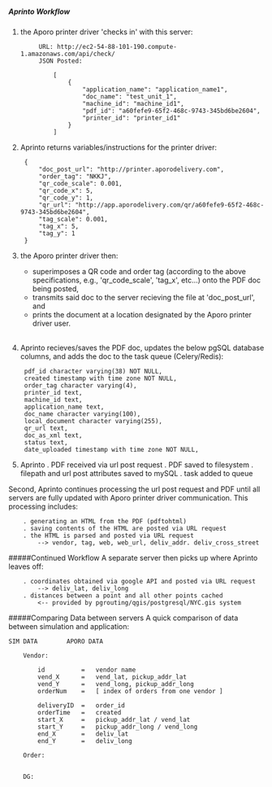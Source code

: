 
##### Aprinto Workflow

1. the Aporo printer driver 'checks in' with this server:
		
			URL: http://ec2-54-88-101-190.compute-1.amazonaws.com/api/check/
			JSON Posted:
	
				[
				    {
				        "application_name": "application_name1", 
				        "doc_name": "test_unit_1", 
				        "machine_id": "machine_id1", 
				        "pdf_id": "a60fefe9-65f2-468c-9743-345bd6be2604", 
				        "printer_id": "printer_id1"
				    }
				]

2. Aprinto  returns variables/instructions for the printer driver:

		{
		    "doc_post_url": "http://printer.aporodelivery.com", 
		    "order_tag": "NKKJ", 
		    "qr_code_scale": 0.001, 
		    "qr_code_x": 5, 
		    "qr_code_y": 1, 
		    "qr_url": "http://app.aporodelivery.com/qr/a60fefe9-65f2-468c-9743-345bd6be2604", 
		    "tag_scale": 0.001, 
		    "tag_x": 5, 
		    "tag_y": 1
		}

3. the Aporo printer driver then:

	* superimposes a QR code and order tag (according to the above specifications, e.g., 'qr_code_scale', 'tag_x', etc...) onto the PDF doc being posted,
	* transmits said doc to the server recieving the file at 'doc_post_url', and
	* prints the document at a location designated by the Aporo printer driver user. </br></br>

4. Aprinto recieves/saves the PDF doc, updates the below pgSQL database columns, and adds the doc to the task queue (Celery/Redis):

		pdf_id character varying(38) NOT NULL,
		created timestamp with time zone NOT NULL,
		order_tag character varying(4),
		printer_id text,
		machine_id text,
		application_name text,
		doc_name character varying(100),
		local_document character varying(255),
		qr_url text,
		doc_as_xml text,
		status text,
		date_uploaded timestamp with time zone NOT NULL,

5. Aprinto 
		. PDF received via url post request
		. PDF saved to filesystem
		. filepath and url post attributes saved to mySQL
		. task added to queue
		
Second, Aprinto continues processing the url post request and PDF until all servers are fully updated with Aporo printer driver communication.  This processing includes:

        . generating an HTML from the PDF (pdftohtml)
        . saving contents of the HTML are posted via URL request
        . the HTML is parsed and posted via URL request
            --> vendor, tag, web, web_url, deliv_addr. deliv_cross_street

#####Continued Workflow
A separate server then picks up where Aprinto leaves off:

		. coordinates obtained via google API and posted via URL request
            --> deliv_lat, deliv_long
    	. distances between a point and all other points cached 
    		<-- provided by pgrouting/qgis/postgresql/NYC.gis system

#####Comparing Data between servers
A quick comparison of data between simulation and application:

	SIM DATA		APORO DATA

		Vendor:

			id			=	vendor name
			vend_X		=	vend_lat, pickup_addr_lat
			vend_Y		=	vend_long, pickup_addr_long
			orderNum	=	[ index of orders from one vendor ]

			deliveryID	=	order_id
			orderTime	=	created
			start_X		=	pickup_addr_lat / vend_lat
			start_Y		=	pickup_addr_long / vend_long
			end_X		=	deliv_lat
			end_Y		=	deliv_long
		
		Order:
			
		
		DG:
		
			
